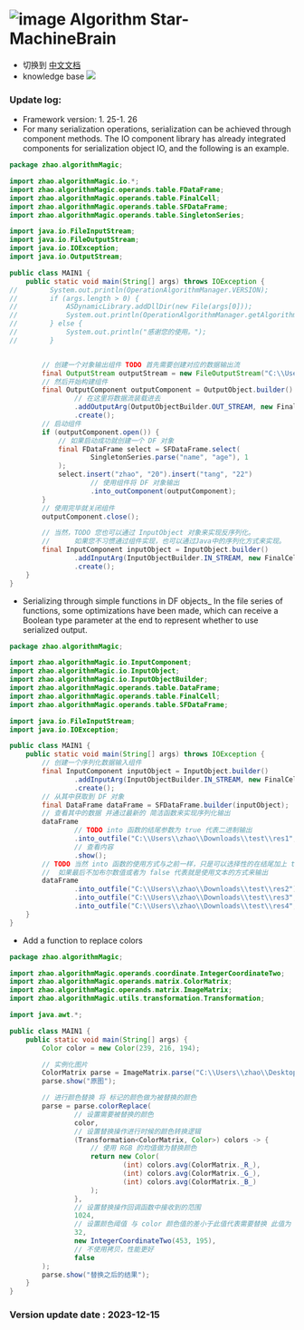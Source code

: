# ![image](https://user-images.githubusercontent.com/113756063/194830221-abe24fcc-484b-4769-b3b7-ec6d8138f436.png) Algorithm Star-MachineBrain

- 切换到 [中文文档](https://github.com/BeardedManZhao/algorithmStar/blob/Zhao-develop/src_code/README-Chinese.md)
- knowledge base
  <a href="https://github.com/BeardedManZhao/algorithmStar/blob/main/KnowledgeDocument/knowledge%20base.md">
  <img src = "https://user-images.githubusercontent.com/113756063/194832492-f8c184c1-55e8-4f16-943a-34b99ac751d4.png"/>
  </a>

### Update log:

* Framework version: 1. 25-1. 26
* For many serialization operations, serialization can be achieved through component methods. The IO component library
  has already integrated components for serialization object IO, and the following is an example.

```java
package zhao.algorithmMagic;

import zhao.algorithmMagic.io.*;
import zhao.algorithmMagic.operands.table.FDataFrame;
import zhao.algorithmMagic.operands.table.FinalCell;
import zhao.algorithmMagic.operands.table.SFDataFrame;
import zhao.algorithmMagic.operands.table.SingletonSeries;

import java.io.FileInputStream;
import java.io.FileOutputStream;
import java.io.IOException;
import java.io.OutputStream;

public class MAIN1 {
    public static void main(String[] args) throws IOException {
//        System.out.println(OperationAlgorithmManager.VERSION);
//        if (args.length > 0) {
//            ASDynamicLibrary.addDllDir(new File(args[0]));
//            System.out.println(OperationAlgorithmManager.getAlgorithmStarUrl());
//        } else {
//            System.out.println("感谢您的使用。");
//        }


        // 创建一个对象输出组件 TODO 首先需要创建对应的数据输出流
        final OutputStream outputStream = new FileOutputStream("C:\\Users\\zhao\\Downloads\\test\\res");
        // 然后开始构建组件
        final OutputComponent outputComponent = OutputObject.builder()
                // 在这里将数据流装载进去
                .addOutputArg(OutputObjectBuilder.OUT_STREAM, new FinalCell<>(outputStream))
                .create();
        // 启动组件
        if (outputComponent.open()) {
            // 如果启动成功就创建一个 DF 对象
            final FDataFrame select = SFDataFrame.select(
                    SingletonSeries.parse("name", "age"), 1
            );
            select.insert("zhao", "20").insert("tang", "22")
                    // 使用组件将 DF 对象输出
                    .into_outComponent(outputComponent);
        }
        // 使用完毕就关闭组件
        outputComponent.close();

        // 当然，TODO 您也可以通过 InputObject 对象来实现反序列化。
        //      如果您不习惯通过组件实现，也可以通过Java中的序列化方式来实现。
        final InputComponent inputObject = InputObject.builder()
                .addInputArg(InputObjectBuilder.IN_STREAM, new FinalCell<>(new FileInputStream("")))
                .create();
    }
}

```

* Serializing through simple functions in DF objects_ In the file series of functions, some optimizations have been
  made, which can receive a Boolean type parameter at the end to represent whether to use serialized output.

```java
package zhao.algorithmMagic;

import zhao.algorithmMagic.io.InputComponent;
import zhao.algorithmMagic.io.InputObject;
import zhao.algorithmMagic.io.InputObjectBuilder;
import zhao.algorithmMagic.operands.table.DataFrame;
import zhao.algorithmMagic.operands.table.FinalCell;
import zhao.algorithmMagic.operands.table.SFDataFrame;

import java.io.FileInputStream;
import java.io.IOException;

public class MAIN1 {
    public static void main(String[] args) throws IOException {
        // 创建一个序列化数据输入组件
        final InputComponent inputObject = InputObject.builder()
                .addInputArg(InputObjectBuilder.IN_STREAM, new FinalCell<>(new FileInputStream("C:\\Users\\zhao\\Downloads\\test\\res")))
                .create();
        // 从其中获取到 DF 对象
        final DataFrame dataFrame = SFDataFrame.builder(inputObject);
        // 查看其中的数据 并通过最新的 简洁函数来实现序列化输出
        dataFrame
                // TODO into 函数的结尾参数为 true 代表二进制输出
                .into_outfile("C:\\Users\\zhao\\Downloads\\test\\res1", true)
                // 查看内容
                .show();
        // TODO 当然 into 函数的使用方式与之前一样，只是可以选择性的在结尾加上 true / false
        //  如果最后不加布尔数值或者为 false 代表就是使用文本的方式来输出
        dataFrame
                .into_outfile("C:\\Users\\zhao\\Downloads\\test\\res2")
                .into_outfile("C:\\Users\\zhao\\Downloads\\test\\res3", ",")
                .into_outfile("C:\\Users\\zhao\\Downloads\\test\\res4", false);
    }
}
```

* Add a function to replace colors

```java
package zhao.algorithmMagic;

import zhao.algorithmMagic.operands.coordinate.IntegerCoordinateTwo;
import zhao.algorithmMagic.operands.matrix.ColorMatrix;
import zhao.algorithmMagic.operands.matrix.ImageMatrix;
import zhao.algorithmMagic.utils.transformation.Transformation;

import java.awt.*;

public class MAIN1 {
    public static void main(String[] args) {
        Color color = new Color(239, 216, 194);

        // 实例化图片
        ColorMatrix parse = ImageMatrix.parse("C:\\Users\\zhao\\Desktop\\Test\\无标题.jpg");
        parse.show("原图");

        // 进行颜色替换 将 标记的颜色做为被替换的颜色
        parse = parse.colorReplace(
                // 设置需要被替换的颜色
                color,
                // 设置替换操作进行时候的颜色转换逻辑 
                (Transformation<ColorMatrix, Color>) colors -> {
                    // 使用 RGB 的均值做为替换颜色
                    return new Color(
                            (int) colors.avg(ColorMatrix._R_),
                            (int) colors.avg(ColorMatrix._G_),
                            (int) colors.avg(ColorMatrix._B_)
                    );
                },
                // 设置替换操作回调函数中接收到的范围
                1024,
                // 设置颜色阈值 与 color 颜色值的差小于此值代表需要替换 此值为 [0, 255]
                32,
                new IntegerCoordinateTwo(453, 195),
                // 不使用拷贝，性能更好
                false
        );
        parse.show("替换之后的结果");
    }
}
```

### Version update date : 2023-12-15
